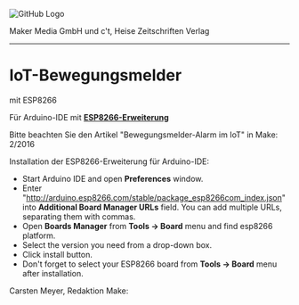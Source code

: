 ![GitHub Logo](http://www.heise.de/make/icons/make_logo.png)

Maker Media GmbH und c't, Heise Zeitschriften Verlag

***

# IoT-Bewegungsmelder
mit ESP8266

Für Arduino-IDE mit **[ESP8266-Erweiterung](https://github.com/esp8266/Arduino)**

Bitte beachten Sie den Artikel "Bewegungsmelder-Alarm im IoT" in Make: 2/2016


Installation der ESP8266-Erweiterung für Arduino-IDE:

* Start Arduino IDE and open **Preferences** window.
* Enter "http://arduino.esp8266.com/stable/package_esp8266com_index.json" into **Additional Board Manager URLs** field. You can add multiple URLs, separating them with commas.
* Open **Boards Manager** from **Tools -> Board** menu and find esp8266 platform.
* Select the version you need from a drop-down box.
* Click install button.
* Don't forget to select your ESP8266 board from **Tools -> Board** menu after installation.


Carsten Meyer, Redaktion Make:
